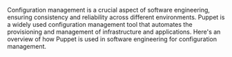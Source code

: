 Configuration management is a crucial aspect of software engineering, ensuring consistency and reliability across different environments. Puppet is a widely used configuration management tool that automates the provisioning and management of infrastructure and applications. Here's an overview of how Puppet is used in software engineering for configuration management.
